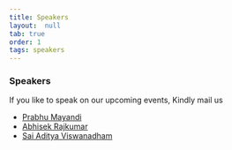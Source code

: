 ```yaml
---
title: Speakers
layout:  null
tab: true
order: 1
tags: speakers
---
```


### Speakers

If you like to speak on our upcoming events, Kindly mail us
* [Prabhu Mayandi](mailto:prabhu.mayandi@owasp.org)
* [Abhisek Rajkumar](mailto:abhisek.rajkumar@owasp.org)
* [ Sai Aditya Viswanadham](mailto:saiaditya.viswanadham@owasp.org)
